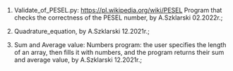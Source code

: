 1. Validate_of_PESEL.py: https://pl.wikipedia.org/wiki/PESEL 
   Program that checks the correctness of the PESEL number, by A.Szklarski 02.2022r.; 

2. Quadrature_equation, by A.Szklarski 12.2021r.; 

3. Sum and Average value: Numbers program: the user specifies the length of an array, then fills it    with numbers, and the program returns their sum and average value, by A.Szklarski 12.2021r.;  



